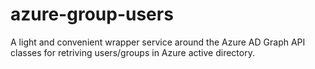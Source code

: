 # azure-group-users
A light and convenient wrapper service around the Azure AD Graph API classes for retriving users/groups in Azure active directory.
